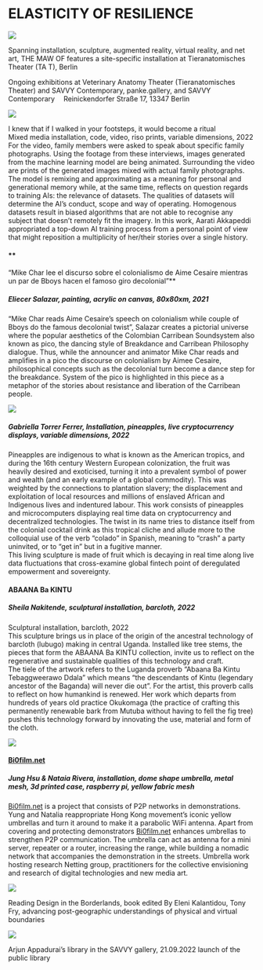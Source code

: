 # **ELASTICITY OF RESILIENCE**

![](https://images.prismic.io/syntia/8c5c573f-bdc3-4360-86e4-05bb65db0c8b_img_20220918_165943.jpg?auto=compress,format)

Spanning installation, sculpture, augmented reality, virtual reality, and net art, THE MAW OF features a site-specific installation at Tieranatomisches Theater (TA T), Berlin

Ongoing exhibitions at Veterinary Anatomy Theater (Tieranatomisches Theater) and SAVVY Contemporary, panke.gallery, and SAVVY Contemporary  Reinickendorfer Straße 17, 13347 Berlin

![](https://images.prismic.io/syntia/1e46e7b5-9113-4e18-a0ae-ca0d58640809_img_20220918_151941.jpg?auto=compress,format)

I knew that if I walked in your footsteps, it would become a ritual  
Mixed media installation, code, video, riso prints, variable dimensions, 2022  
For the video, family members were asked to speak about specific family photographs. Using the footage from these interviews, images generated from the machine learning model are being animated. Surrounding the video are prints of the generated images mixed with actual family photographs. The model is remixing and approximating as a meaning for personal and generational memory while, at the same time, reflects on question regards to training AIs: the relevance of datasets. The qualities of datasets will determine the AI’s conduct, scope and way of operating. Homogenous datasets result in biased algorithms that are not able to recognise any subject that doesn’t remotely fit the imagery. In this work, Aarati Akkapeddi appropriated a top-down AI training process from a personal point of view that might reposition a multiplicity of her/their stories over a single history.

#### \*\*

“Mike Char lee el discurso sobre el colonialismo de Aime Cesaire mientras un par de Bboys hacen el famoso giro decolonial”\*\*

##### **Eliecer Salazar, painting, acrylic on canvas, 80x80xm, 2021**

“Mike Char reads Aime Cesaire’s speech on colonialism while couple of Bboys do the famous decolonial twist”, Salazar creates a pictorial universe where the popular aesthetics of the Colombian Carribean Soundsystem also known as pico, the dancing style of Breakdance and Carribean Philosophy dialogue. Thus, while the announcer and animator Mike Char reads and amplifies in a pico the discourse on colonialism by Aimee Cesaire, philosophical concepts such as the decolonial turn become a dance step for the breakdance. System of the pico is highlighted in this piece as a metaphor of the stories about resistance and liberation of the Carribean people.

![](https://images.prismic.io/syntia/39812e69-2b7b-405b-9183-1f77286aa602_img_20220918_153642.jpg?auto=compress,format)

##### **Gabriella Torrer Ferrer, Installation, pineapples, live cryptocurrency displays, variable dimensions, 2022**

Pineapples are indigenous to what is known as the American tropics, and during the 16th century Western European colonization, the fruit was heavily desired and exoticised, turning it into a prevalent symbol of power and wealth (and an early example of a global commodity). This was weighted by the connections to plantation slavery; the displacement and exploitation of local resources and millions of enslaved African and Indigenous lives and indentured labour. This work consists of pineapples and microcomputers displaying real time data on cryptocurrency and decentralized technologies. The twist in its name tries to distance itself from the colonial cocktail drink as this tropical cliche and allude more to the colloquial use of the verb “colado” in Spanish, meaning to “crash” a party uninvited, or to “get in” but in a fugitive manner.  
This living sculpture is made of fruit which is decaying in real time along live data fluctuations that cross-examine global fintech point of deregulated empowerment and sovereignty.

#### **ABAANA Ba KINTU**

##### **Sheila Nakitende, sculptural installation, barcloth, 2022**

Sculptural installation, barcloth, 2022  
This sculpture brings us in place of the origin of the ancestral technology of barcloth (lubugo) making in central Uganda. Installed like tree stems, the pieces that form the ABAANA Ba KINTU collection, invite us to reflect on the regenerative and sustainable qualities of this technology and craft.  
The tiele of the artwork refers to the Luganda proverb “Abaana Ba Kintu Tebaggweerawo Ddala” which means “the descendants of Kintu (legendary ancestor of the Baganda) will never die out”. For the artist, this proverb calls to reflect on how humankind is renewed. Her work which departs from hundreds of years old practice Okukomaga (the practice of crafting this permanently renewable bark from Mutuba without having to fell the fig tree) pushes this technology forward by innovating the use, material and form of the cloth.

![](https://images.prismic.io/syntia/d2b7db5d-9050-4900-aedd-b4dfe36059b6_img_20220918_144340.jpg?auto=compress,format)

#### [Bi0film.net](//Bi0film.net)

##### **Jung Hsu & Nataia Rivera, installation, dome shape umbrella, metal mesh, 3d printed case, raspberry pi, yellow fabric mesh**

[Bi0film.net](//Bi0film.net) is a project that consists of P2P networks in demonstrations. Yung and Natalia reappropriate Hong Kong movement’s iconic yellow umbrellas and turn it around to make it a parabolic WiFi antenna. Apart from covering and protecting demonstrators [Bi0film.net](//Bi0film.net) enhances umbrellas to strengthen P2P communication. The umbrella can act as antenna for a mini server, repeater or a router, increasing the range, while building a nomadic network that accompanies the demonstration in the streets. Umbrella work hosting research Netting group, practitioners for the collective envisioning and research of digital technologies and new media art.

![](https://images.prismic.io/syntia/10caebcd-4313-45b0-816b-e020e7b60b35_img_20220922_081920.jpg?auto=compress,format)

Reading Design in the Borderlands, book edited By Eleni Kalantidou, Tony Fry, advancing post-geographic understandings of physical and virtual boundaries

![](https://images.prismic.io/syntia/d171c4cd-40d5-414d-b759-6ba9c7fb4f6c_img_20220922_084029.jpg?auto=compress,format)

Arjun Appadurai’s library in the SAVVY gallery, 21.09.2022 launch of the public library
